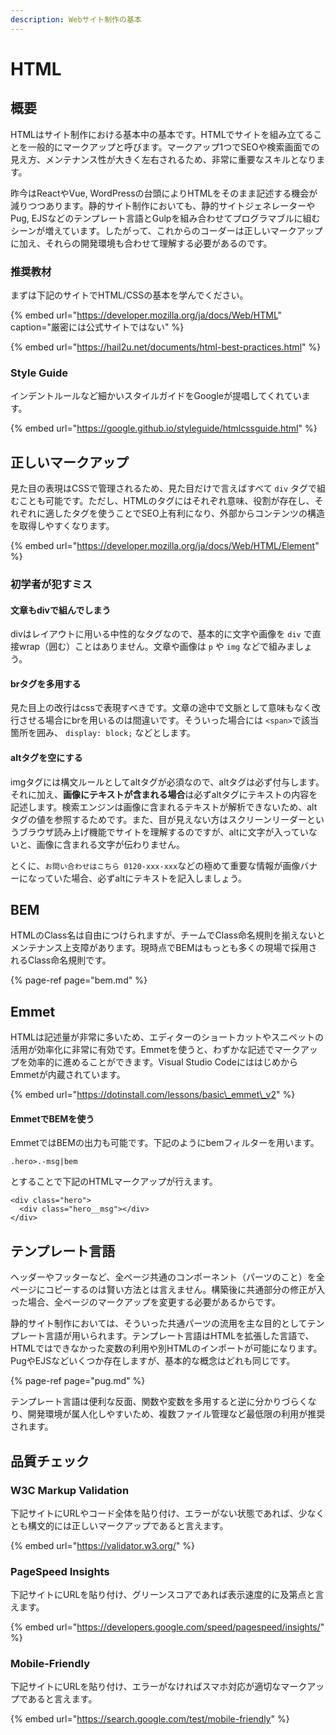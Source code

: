 ```yaml
---
description: Webサイト制作の基本
---
```


# HTML

## 概要

HTMLはサイト制作における基本中の基本です。HTMLでサイトを組み立てることを一般的にマークアップと呼びます。マークアップ1つでSEOや検索画面での見え方、メンテナンス性が大きく左右されるため、非常に重要なスキルとなります。

昨今はReactやVue, WordPressの台頭によりHTMLをそのまま記述する機会が減りつつあります。静的サイト制作においても、静的サイトジェネレーターやPug, EJSなどのテンプレート言語とGulpを組み合わせてプログラマブルに組むシーンが増えています。したがって、これからのコーダーは正しいマークアップに加え、それらの開発環境も合わせて理解する必要があるのです。

### 推奨教材

まずは下記のサイトでHTML/CSSの基本を学んでください。

{% embed url="https://developer.mozilla.org/ja/docs/Web/HTML" caption="厳密には公式サイトではない" %}

{% embed url="https://hail2u.net/documents/html-best-practices.html" %}

### Style Guide

インデントルールなど細かいスタイルガイドをGoogleが提唱してくれています。

{% embed url="https://google.github.io/styleguide/htmlcssguide.html" %}

## 正しいマークアップ

見た目の表現はCSSで管理されるため、見た目だけで言えばすべて `div` タグで組むことも可能です。ただし、HTMLのタグにはそれぞれ意味、役割が存在し、それぞれに適したタグを使うことでSEO上有利になり、外部からコンテンツの構造を取得しやすくなります。

{% embed url="https://developer.mozilla.org/ja/docs/Web/HTML/Element" %}

### 初学者が犯すミス

#### 文章もdivで組んでしまう

divはレイアウトに用いる中性的なタグなので、基本的に文字や画像を `div` で直接wrap（囲む）ことはありません。文章や画像は `p` や `img` などで組みましょう。

#### brタグを多用する

見た目上の改行はcssで表現すべきです。文章の途中で文脈として意味もなく改行させる場合にbrを用いるのは間違いです。そういった場合には `<span>`で該当箇所を囲み、 `display: block;` などとします。

#### altタグを空にする

imgタグには構文ルールとしてaltタグが必須なので、altタグは必ず付与します。それに加え、**画像にテキストが含まれる場合**は必ずaltタグにテキストの内容を記述します。検索エンジンは画像に含まれるテキストが解析できないため、altタグの値を参照するためです。また、目が見えない方はスクリーンリーダーというブラウザ読み上げ機能でサイトを理解するのですが、altに文字が入っていないと、画像に含まれる文字が伝わりません。

とくに、`お問い合わせはこちら 0120-xxx-xxx`などの極めて重要な情報が画像バナーになっていた場合、必ずaltにテキストを記入しましょう。

## BEM

HTMLのClass名は自由につけられますが、チームでClass命名規則を揃えないとメンテナンス上支障があります。現時点でBEMはもっとも多くの現場で採用されるClass命名規則です。

{% page-ref page="bem.md" %}

## Emmet

HTMLは記述量が非常に多いため、エディターのショートカットやスニペットの活用が効率化に非常に有効です。Emmetを使うと、わずかな記述でマークアップを効率的に進めることができます。Visual Studio CodeにははじめからEmmetが内蔵されています。

{% embed url="https://dotinstall.com/lessons/basic\_emmet\_v2" %}

#### EmmetでBEMを使う

EmmetではBEMの出力も可能です。下記のようにbemフィルターを用います。

```markup
.hero>.-msg|bem
```

とすることで下記のHTMLマークアップが行えます。

```markup
<div class="hero">
  <div class="hero__msg"></div>
</div>
```

## テンプレート言語

ヘッダーやフッターなど、全ページ共通のコンポーネント（パーツのこと）を全ページにコピーするのは賢い方法とは言えません。構築後に共通部分の修正が入った場合、全ページのマークアップを変更する必要があるからです。

静的サイト制作においては、そういった共通パーツの流用を主な目的としてテンプレート言語が用いられます。テンプレート言語はHTMLを拡張した言語で、HTMLではできなかった変数の利用や別HTMLのインポートが可能になります。PugやEJSなどいくつか存在しますが、基本的な概念はどれも同じです。

{% page-ref page="pug.md" %}

テンプレート言語は便利な反面、関数や変数を多用すると逆に分かりづらくなり、開発環境が属人化しやすいため、複数ファイル管理など最低限の利用が推奨されます。

## 品質チェック

### W3C Markup Validation

下記サイトにURLやコード全体を貼り付け、エラーがない状態であれば、少なくとも構文的には正しいマークアップであると言えます。

{% embed url="https://validator.w3.org/" %}

### PageSpeed Insights

下記サイトにURLを貼り付け、グリーンスコアであれば表示速度的に及第点と言えます。

{% embed url="https://developers.google.com/speed/pagespeed/insights/" %}

### Mobile-Friendly

下記サイトにURLを貼り付け、エラーがなければスマホ対応が適切なマークアップであると言えます。

{% embed url="https://search.google.com/test/mobile-friendly" %}

